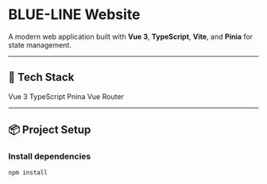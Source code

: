# BLUE-LINE Website

A modern web application built with **Vue 3**, **TypeScript**, **Vite**, and **Pinia** for state management.

---

## 🚀 Tech Stack
Vue 3 
TypeScript
Pnina
Vue Router

---

## 📦 Project Setup

### Install dependencies

```bash
npm install
